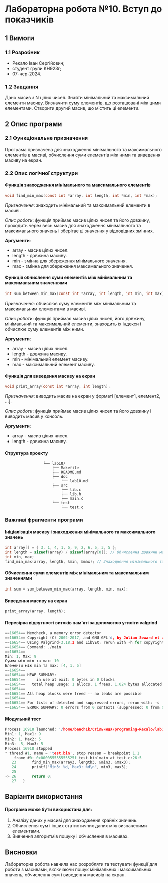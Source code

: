 # Лабораторна робота №10. Вступ до показчиків

## 1 Вимоги

### 1.1 Розробник

* Рекало Іван Сергійович;
* студент групи КН923г;
* 07-чер-2024.

### 1.2 Завдання

Дано масив з N цілих чисел. Знайти мінімальний та максимальний елементи масиву.
Визначити суму елементів, що розташовані між цими елементами. Створити другий
масив, що містить ці елементи.

## 2 Опис програми

### 2.1 Функціональне призначення

Програма призначена для знаходження мінімального та максимального елементів в масиві, обчислення суми елементів між ними та виведення масиву на екран.

### 2.2 Опис логічної структури

#### Функція знаходження мінімального та максимального елементів
```C  
void find_min_max(const int *array, int length, int *min, int *max);
```  

*Призначення*: знаходить мінімальний та максимальний елементи в масиві.

*Опис роботи*: функція приймає масив цілих чисел та його довжину, проходить через весь масив для знаходження мінімального та максимального значень і зберігає ці значення у відповідних змінних.

**Аргументи**:

- array - масив цілих чисел.
- length - довжина масиву.
- min - змінна для збереження мінімального значення.
- max - змінна для збереження максимального значення.

#### Функція обчислення суми елементів між мінімальним та максимальним значеннями  
```C
int sum_between_min_max(const int *array, int length, int min, int max);
```

*Призначення*: обчислює суму елементів між мінімальним та максимальним елементами в масиві.

*Опис роботи*: функція приймає масив цілих чисел, його довжину, мінімальний та максимальний елементи, знаходить їх індекси і обчислює суму елементів між ними.

**Аргументи**:

- array - масив цілих чисел.
- length - довжина масиву.
- min - мінімальний елемент масиву.
- max - максимальний елемент масиву.

#### Функція для виведення масиву на екран
```C
void print_array(const int *array, int length);
```

*Призначення*: виводить масив на екран у форматі [елемент1, елемент2, ...].

*Опис роботи*: функція приймає масив цілих чисел та його довжину і виводить масив у консоль.

**Аргументи**:

- array - масив цілих чисел.
- length - довжина масиву.

#### Структура проекту
```
                 └── lab10/
                     ├── Makefile
                     ├── README.md
                     ├── doc
                         └── lab10.md
                     ├── src
                         ├── lib.c
                         ├── lib.h
                         ├── main.c
                     └── test
                         └── test.c
```

### Важливі фрагменти програми

#### Ініціалізація масиву і знаходження мінімального та максимального значень
```C
int array[] = { 3, 1, 4, 1, 5, 9, 2, 6, 5, 3, 5 };
int length = sizeof(array) / sizeof(array[0]); // Обчислення довжини масиву
int min, max;
find_min_max(array, length, &min, &max); // Знаходження мінімального та максимального значень
```

#### Обчислення суми елементів між мінімальним та максимальним значеннями
```C
int sum = sum_between_min_max(array, length, min, max);
```

#### Виведення масиву на екран
```C
print_array(array, length);
```

#### Перевірка відсутності витоків пам'яті за допомогою утиліти valgrind
```C
==16654== Memcheck, a memory error detector
==16654== Copyright (C) 2002-2017, and GNU GPL'd, by Julian Seward et al.
==16654== Using Valgrind-3.18.1 and LibVEX; rerun with -h for copyright info
==16654== Command: ./main
==16654== 
Min: 1, Max: 9
Сумма між min та max: 10
Елементи між min та max: [4, 1, 5]
==16654== 
==16654== HEAP SUMMARY:
==16654==     in use at exit: 0 bytes in 0 blocks
==16654==   total heap usage: 1 allocs, 1 frees, 1,024 bytes allocated
==16654== 
==16654== All heap blocks were freed -- no leaks are possible
==16654== 
==16654== For lists of detected and suppressed errors, rerun with: -s
==16654== ERROR SUMMARY: 0 errors from 0 contexts (suppressed: 0 from 0)
```

#### Модульний тест
```C
Process 16918 launched: '/home/banch1k/Стільниця/programing-Recalo/lab10/dist/test.bin' (x86_64)
Min1: 1, Max1: 9
Min2: 1, Max2: 5
Min3: -5, Max3: 5
Process 16918 stopped
* thread #1, name = 'test.bin', stop reason = breakpoint 1.1
    frame #0: 0x000055555555525f test.bin`main at test.c:26:5
   23  	    find_min_max(array3, length3, &min3, &max3);
   24  	    printf("Min3: %d, Max3: %d\n", min3, max3);
   25  	
-> 26  	    return 0;
   27  	}
```

## Варіанти використання

#### Програма може бути використана для:
1. Аналізу даних у масиві для знаходження крайніх значень.
2. Обчислення сум і інших статистичних даних між визначеними елементами.
3. Вивчення алгоритмів пошуку і обчислення в масивах.

## Висновки

Лабораторна робота навчила нас розробляти та тестувати функції для роботи з масивами, включаючи пошук мінімальних і максимальних значень, обчислення сум і виведення масивів на екран.